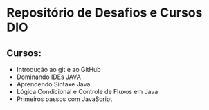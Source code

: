 # Repositório de Desafios e Cursos DIO

## Cursos:
 - Introdução ao git e ao GitHub
 - Dominando IDEs JAVA
 - Aprendendo Sintaxe Java
 - Lógica Condicional e Controle de Fluxos em Java
 - Primeiros passos com JavaScript

